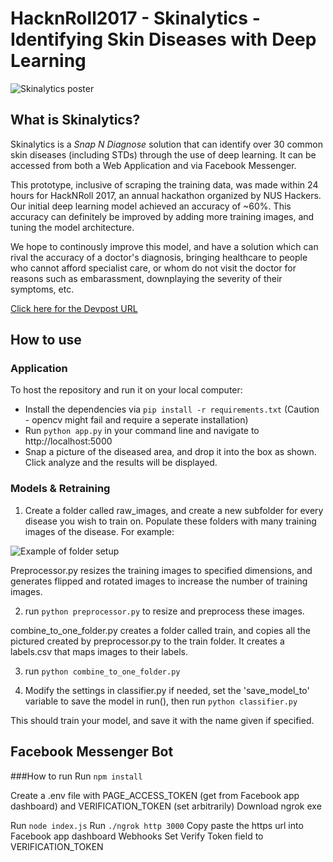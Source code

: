 # HacknRoll2017 - Skinalytics - Identifying Skin Diseases with Deep Learning

![Skinalytics poster](https://challengepost-s3-challengepost.netdna-ssl.com/photos/production/software_photos/000/461/185/datas/gallery.jpg)

## What is Skinalytics?
Skinalytics is a *Snap N Diagnose* solution that can identify over 30 common skin diseases (including STDs) through the use of deep learning. It can be accessed from both a Web Application and via Facebook Messenger.

This prototype, inclusive of scraping the training data, was made within 24 hours for HackNRoll 2017, an annual hackathon organized by NUS Hackers. Our initial deep learning model achieved an accuracy of ~60%. This accuracy can definitely be improved by adding more training images, and tuning the model architecture.

We hope to continously improve this model, and have a solution which can rival the accuracy of a doctor's diagnosis, bringing healthcare to people who cannot afford specialist care, or whom do not visit the doctor for reasons such as embarassment, downplaying the severity of their symptoms, etc.

[Click here for the Devpost URL](https://devpost.com/software/8-skinalytics)
## How to use

### Application
To host the repository and run it on your local computer:
* Install the dependencies via ```pip install -r requirements.txt``` (Caution - opencv might fail and require a seperate installation)
* Run ```python app.py``` in your command line and navigate to http://localhost:5000
* Snap a picture of the diseased area, and drop it into the box as shown. Click analyze and the results will be displayed.

### Models & Retraining
1. Create a folder called raw_images, and create a new subfolder for every disease you wish to train on. Populate these folders with many training images of the disease. For example:

![Example of folder setup](http://i.imgur.com/F6QYvHv.png)

Preprocessor.py resizes the training images to specified dimensions, and generates flipped and rotated images to increase the number of training images.

2. run ```python preprocessor.py``` to resize and preprocess these images.

combine_to_one_folder.py creates a folder called train, and copies all the pictured created by preprocessor.py to the train folder. It creates a labels.csv that maps images to their labels.

3. run ```python combine_to_one_folder.py``` 

4. Modify the settings in classifier.py if needed, set the 'save_model_to' variable to save the model in run(), then run ```python classifier.py```

This should train your model, and save it with the name given if specified.

## Facebook Messenger Bot
###How to run
Run `npm install`

Create a .env file with PAGE_ACCESS_TOKEN (get from Facebook app dashboard) and VERIFICATION_TOKEN (set arbitrarily)
Download ngrok exe

Run `node index.js`
Run `./ngrok http 3000`
Copy paste the https url into Facebook app dashboard Webhooks
Set Verify Token field to VERIFICATION_TOKEN
